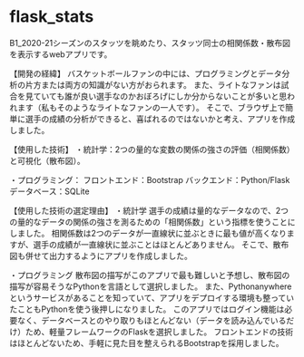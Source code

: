 # flask_stats
B1_2020-21シーズンのスタッツを眺めたり、スタッツ同士の相関係数・散布図を表示するwebアプリです。

【開発の経緯】
バスケットボールファンの中には、プログラミングとデータ分析の片方または両方の知識がない方がおられます。
また、ライトなファンは試合を見ていても誰が良い選手なのかおぼろげにしか分からないことが多いと思われます（私もそのようなライトなファンの一人です）。
そこで、ブラウザ上で簡単に選手の成績の分析ができると、喜ばれるのではないかと考え、アプリを作成しました。


【使用した技術】
・統計学：2つの量的な変数の関係の強さの評価（相関係数）と可視化（散布図）。

・プログラミング：
  フロントエンド：Bootstrap
  バックエンド：Python/Flask
  データベース：SQLite
 

【使用した技術の選定理由】
・統計学
選手の成績は量的なデータなので、2つの量的なデータの関係の強さを測るための「相関係数」という指標を使うことにしました。
相関係数は2つのデータが一直線状に並ぶときに最も値が高くなりますが、選手の成績が一直線状に並ぶことはほとんどありません。
そこで、散布図も併せて出力するようにアプリを作成しました。

・プログラミング
散布図の描写がこのアプリで最も難しいと予想し、散布図の描写が容易そうなPythonを言語として選択しました。
また、Pythonanywhereというサービスがあることを知っていて、アプリをデプロイする環境も整っていたこともPythonを使う後押しになりました。
このアプリではログイン機能は必要なく、データベースとのやり取りもほとんどない（データを読み込んでいるだけ）ため、軽量フレームワークのFlaskを選択しました。
フロントエンドの技術はほとんどないため、手軽に見た目を整えられるBootstrapを採用しました。


